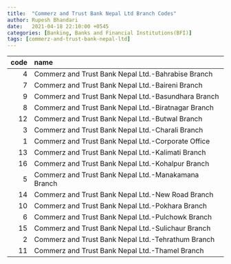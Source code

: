 ```yaml
---
title:  "Commerz and Trust Bank Nepal Ltd Branch Codes"
author: Rupesh Bhandari
date:   2021-04-18 22:10:00 +0545
categories: [Banking, Banks and Financial Institutions(BFI)]
tags: [commerz-and-trust-bank-nepal-ltd]
---
```


|   code | name                                                |
|-------:|:----------------------------------------------------|
|      4 | Commerz and Trust Bank Nepal Ltd.-Bahrabise Branch  |
|      7 | Commerz and Trust Bank Nepal Ltd.-Baireni Branch    |
|      9 | Commerz and Trust Bank Nepal Ltd.-Basundhara Branch |
|      8 | Commerz and Trust Bank Nepal Ltd.-Biratnagar Branch |
|     12 | Commerz and Trust Bank Nepal Ltd.-Butwal Branch     |
|      3 | Commerz and Trust Bank Nepal Ltd.-Charali Branch    |
|      1 | Commerz and Trust Bank Nepal Ltd.-Corporate Office  |
|     13 | Commerz and Trust Bank Nepal Ltd.-Kalimati Branch   |
|     16 | Commerz and Trust Bank Nepal Ltd.-Kohalpur Branch   |
|      5 | Commerz and Trust Bank Nepal Ltd.-Manakamana Branch |
|     14 | Commerz and Trust Bank Nepal Ltd.-New Road Branch   |
|     10 | Commerz and Trust Bank Nepal Ltd.-Pokhara Branch    |
|      6 | Commerz and Trust Bank Nepal Ltd.-Pulchowk Branch   |
|     15 | Commerz and Trust Bank Nepal Ltd.-Sulichaur Branch  |
|      2 | Commerz and Trust Bank Nepal Ltd.-Tehrathum Branch  |
|     11 | Commerz and Trust Bank Nepal Ltd.-Thamel Branch     |